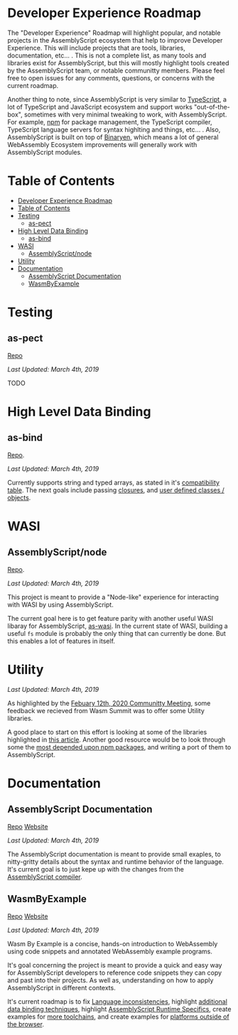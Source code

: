# Developer Experience Roadmap

The "Developer Experience" Roadmap will highlight popular, and notable projects in the AssemblyScript ecosystem that help to improve Developer Experience. This will include projects that are tools, libraries, documentation, etc... . This is not a complete list, as many tools and libraries exist for AssemblyScript, but this will mostly highlight tools created by the AssemblyScript team, or notable communitty members. Please feel free to open issues for any comments, questions, or concerns with the current roadmap.

Another thing to note, since AssemblyScript is very similar to [TypeScript](https://www.typescriptlang.org/), a lot of TypeScript and JavaScript ecosystem and support works "out-of-the-box", sometimes with very minimal tweaking to work, with AssemblyScript. For example, [npm](https://www.npmjs.com/) for package management, the TypeScript compiler, TypeScript language servers for syntax highlting and things, etc... . Also, AssemblyScript is built on top of [Binaryen](https://github.com/WebAssembly/binaryen), which means a lot of general WebAssembly Ecosystem improvements will generally work with AssemblyScript modules.

# Table of Contents

* [Developer Experience Roadmap](#developer-experience-roadmap)
* [Table of Contents](#table-of-contents)
* [Testing](#testing)
  * [as-pect](#as-pect)
* [High Level Data Binding](#high-level-data-binding)
  * [as-bind](#as-bind)
* [WASI](#wasi)
  * [AssemblyScript/node](#assemblyscriptnode)
* [Utility](#utility)
* [Documentation](#documentation)
  * [AssemblyScript Documentation](#assemblyscript-documentation)
  * [WasmByExample](#wasmbyexample)

# Testing

## as-pect

[Repo](https://github.com/jtenner/as-pect)

*Last Updated: March 4th, 2019*

TODO

# High Level Data Binding

## as-bind

[Repo](https://github.com/torch2424/as-bind).

*Last Updated: March 4th, 2019*

Currently supports string and typed arrays, as stated in it's [compatibility table](https://github.com/torch2424/as-bind#supported-data-types). The next goals include passing [closures](https://github.com/torch2424/as-bind/issues/17), and [user defined classes / objects](https://github.com/torch2424/as-bind/issues/20). 

# WASI

## AssemblyScript/node

[Repo](https://github.com/AssemblyScript/node).

*Last Updated: March 4th, 2019*

This project is meant to provide a "Node-like" experience for interacting with WASI by using AssemblyScript.

The current goal here is to get feature parity with another useful WASI libaray for AssemblyScript, [as-wasi](https://github.com/jedisct1/as-wasi). In the current state of WASI, building a useful `fs` module is probably the only thing that can currently be done. But this enables a lot of features in itself.

# Utility

*Last Updated: March 4th, 2019*

As highlighted by the [Febuary 12th, 2020 Communitty Meeting](https://github.com/AssemblyScript/meta/issues/21#issuecomment-585394670), some feedback we recieved from Wasm Summit was to offer some Utility libraries.

A good place to start on this effort is looking at some of the libraries highlighted in [this article](https://blog.bitsrc.io/11-javascript-utility-libraries-you-should-know-in-2018-3646fb31ade). Another good resource would be to look through some the [most depended upon npm packages](https://www.npmjs.com/browse/depended), and writing a port of them to AssemblyScript.

# Documentation

## AssemblyScript Documentation

[Repo](https://github.com/AssemblyScript/docs) [Website](https://docs.assemblyscript.org/)

*Last Updated: March 4th, 2019*

The AssemblyScript documentation is meant to provide small exaples, to nitty-gritty details about the syntax and runtime behavior of the language. It's current goal is to just kepe up with the changes from the [AssemblyScript compiler](https://github.com/AssemblyScript/assemblyscript).

## WasmByExample

[Repo](https://github.com/torch2424/wasm-by-example) [Website](https://wasmbyexample.dev/)

*Last Updated: March 4th, 2019*

Wasm By Example is a concise, hands-on introduction to WebAssembly using code snippets and annotated WebAssembly example programs. 

It's goal concerning the project is meant to provide a quick and easy way for AssemblyScript developers to reference code snippets they can copy and past into their projects. As well as, understanding on how to apply AssemblyScript in different contexts.

It's current roadmap is to fix [Language inconsistencies](https://github.com/torch2424/wasm-by-example/issues/34), highlight [additional data binding techniques](https://github.com/torch2424/wasm-by-example/issues/68), highlight [AssemblyScript Runtime Specifics](https://github.com/torch2424/wasm-by-example/issues/56), create examples for [more toolchains](https://github.com/torch2424/wasm-by-example/issues/3), and create examples for [platforms outside of the browser](https://github.com/torch2424/wasm-by-example/issues/2).

